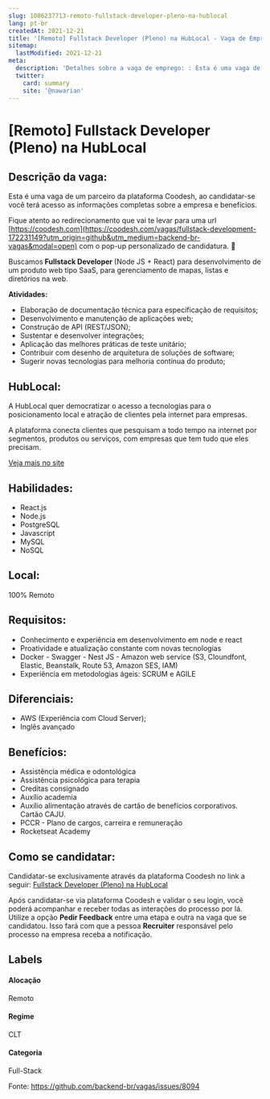 ```yaml
---
slug: 1086237713-remoto-fullstack-developer-pleno-na-hublocal
lang: pt-br
createdAt: 2021-12-21
title: '[Remoto] Fullstack Developer (Pleno) na HubLocal - Vaga de Emprego'
sitemap:
  lastModified: 2021-12-21
meta:
  description: 'Detalhes sobre a vaga de emprego: : Esta é uma vaga de um parceiro da plataforma Coodesh, ao candidatar-se você terá acesso as informações completas sobre a empresa e benefícios.  Fique atento ao redirecionamento que vai te levar para uma url [https://coodesh.com](https://coodesh.com/vagas/fullstack-development-172231149?utm_origin=github&utm_medium=backend-br-vagas&modal=open) com o pop-up personalizado de candidatura. 👋 <p>Buscamos<strong> Fullstack Developer </strong>(Node JS + React) para desenvolvimento de um produto web tipo SaaS, para gerenciamento de mapas, listas e diretórios na web.</p> <p><strong>Atividades:</strong></p> <ul> <li>Elaboração de documentação técnica para especificação de requisitos;</li> <li>Desenvolvimento e manutenção de aplicações web;</li> <li>Construção de API (REST/JSON);</li> <li>Sustentar e desenvolver integrações;</li> <li>Aplicação das melhores práticas de teste unitário;</li> <li>Contribuir com desenho de arquitetura de soluções de software;</li> <li>Sugerir novas tecnologias para melhoria contínua do produto;</li> </ul>'
  twitter:
    card: summary
    site: '@nawarian'
---
```


# [Remoto] Fullstack Developer (Pleno) na HubLocal

## Descrição da vaga: 
Esta é uma vaga de um parceiro da plataforma Coodesh, ao candidatar-se você terá acesso as informações completas sobre a empresa e benefícios.


Fique atento ao redirecionamento que vai te levar para uma url [https://coodesh.com](https://coodesh.com/vagas/fullstack-development-172231149?utm_origin=github&utm_medium=backend-br-vagas&modal=open) com o pop-up personalizado de candidatura. 👋
<p>Buscamos<strong> Fullstack Developer </strong>(Node JS + React) para desenvolvimento de um produto web tipo SaaS, para gerenciamento de mapas, listas e diretórios na web.</p>
<p><strong>Atividades:</strong></p>
<ul>
<li>Elaboração de documentação técnica para especificação de requisitos;</li>
<li>Desenvolvimento e manutenção de aplicações web;</li>
<li>Construção de API (REST/JSON);</li>
<li>Sustentar e desenvolver integrações;</li>
<li>Aplicação das melhores práticas de teste unitário;</li>
<li>Contribuir com desenho de arquitetura de soluções de software;</li>
<li>Sugerir novas tecnologias para melhoria contínua do produto;</li>
</ul>

## HubLocal: 
 <p>A HubLocal quer democratizar o acesso a tecnologias para o posicionamento local e atração de clientes pela internet para empresas.</p>
<p>A plataforma conecta clientes que pesquisam a todo tempo na internet por segmentos, produtos ou serviços, com empresas que tem tudo que eles precisam.&nbsp;</p><a href='https://coodesh.com/empresas/hublocal'>Veja mais no site</a>

 ## Habilidades: 
 - React.js 
- Node.js 
- PostgreSQL 
- Javascript 
- MySQL 
- NoSQL
## Local: 
 100% Remoto
## Requisitos: 
 - Conhecimento e experiência em desenvolvimento em node e react 
- Proatividade e atualização constante com novas tecnologias 
- Docker - Swagger - Nest JS - Amazon web service (S3, Cloundfont, Elastic, Beanstalk, Route 53, Amazon SES, IAM) 
- Experiência em metodologias ágeis: SCRUM e AGILE
## Diferenciais: 
 - AWS (Experiência com Cloud Server); 
-  Inglês avançado
## Benefícios: 
 - Assistência médica e odontológica 
- Assistência psicológica para terapia 
- Creditas consignado 
- Auxílio academia 
- Auxílio alimentação através de cartão de benefícios corporativos. Cartão CAJU. 
- PCCR - Plano de cargos, carreira e remuneração 
- Rocketseat Academy
## Como se candidatar:
Candidatar-se exclusivamente através da plataforma Coodesh no link a seguir: [Fullstack Developer (Pleno) na HubLocal](https://coodesh.com/vagas/fullstack-development-172231149?utm_origin=github&utm_medium=backend-br-vagas&modal=open)


Após candidatar-se via plataforma Coodesh e validar o seu login, você poderá acompanhar e receber todas as interações do processo por lá. Utilize a opção **Pedir Feedback** entre uma etapa e outra na vaga que se candidatou. Isso fará com que a pessoa **Recruiter** responsável pelo processo na empresa receba a notificação.
## Labels
#### Alocação
Remoto
#### Regime
CLT
#### Categoria
Full-Stack

Fonte: https://github.com/backend-br/vagas/issues/8094